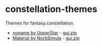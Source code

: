 # constellation-themes
Themes for fantasy.constellation.

- [noname by UpperStar](https://fantasy.cat/forums/index.php?threads/noname.5383/) - [gui.zip](https://github.com/UpperStar-FC/noname/blob/main/gui.zip) 
- [Material by NorbSimula](https://fantasy.cat/forums/index.php?threads/material-themed-constellation.6216/) - [gui.zip](https://fantasy.cat/constellation/themes/material/gui.zip) 

